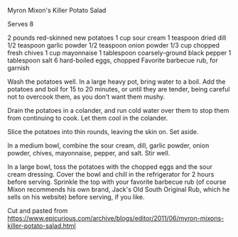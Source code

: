Myron Mixon's Killer Potato Salad

Serves 8

2 pounds red-skinned new potatoes
1 cup sour cream
1 teaspoon dried dill
1/2 teaspoon garlic powder
1/2 teaspoon onion powder
1/3 cup chopped fresh chives
1 cup mayonnaise
1 tablespoon coarsely-ground black pepper
1 tablespoon salt
6 hard-boiled eggs, chopped
Favorite barbecue rub, for garnish

Wash the potatoes well. In a large heavy pot, bring water to a boil. Add the potatoes and boil for 15 to 20 minutes, or until they are tender, being careful not to overcook them, as you don't want them mushy.

Drain the potatoes in a colander, and run cold water over them to stop them from continuing to cook. Let them cool in the colander.

Slice the potatoes into thin rounds, leaving the skin on. Set aside.

In a medium bowl, combine the sour cream, dill, garlic powder, onion powder, chives, mayonnaise, pepper, and salt. Stir well.

In a large bowl, toss the potatoes with the chopped eggs and the sour cream dressing. Cover the bowl and chill in the refrigerator for 2 hours before serving. Sprinkle the top with your favorite barbecue rub (of course Mixon recommends his own brand, Jack's Old South Original Rub, which he sells on his website) before serving, if you like. 

Cut and pasted from https://www.epicurious.com/archive/blogs/editor/2011/06/myron-mixons-killer-potato-salad.html

